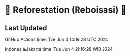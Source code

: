 
# 🌳 Reforestation (Reboisasi) 🌲

## Last Updated

GitHub Actions time: Tue Jun  4 14:16:28 UTC 2024

Indonesia/Jakarta time: Tue Jun  4 21:16:28 WIB 2024

